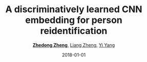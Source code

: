 ---
title: "A discriminatively learned CNN embedding for person reidentification"
collection: publications
permalink: /publication/A-discri2018
date: 2018-01-01
doi: 10.1145/3159171
keywords: object re-identification,image retrieval,person re-id,person re-trieval,person search,
venue: 'ACM Transactions on Multimedia Computing, Communications, and Applications (TOMM)'
paperurl: 'https://zdzheng.xyz/files/TOMM18.pdf'
code: 'https://github.com/layumi/2016_person_re-ID'
author: '<strong><a href="https://zdzheng.xyz/authors/Zhedong-Zheng" class="author">Zhedong Zheng</a></strong>, <a href="https://zdzheng.xyz/authors/Liang-Zheng" class="author">Liang Zheng</a>, <a href="https://zdzheng.xyz/authors/Yi-Yang" class="author">Yi Yang</a>'
sqlauthor: 'Zhedong Zheng, Liang Zheng, Yi Yang, '
citation: ' Zhedong Zheng,  Liang Zheng,  Yi Yang, &quot;A discriminatively learned CNN embedding for person reidentification.&quot; ACM Transactions on Multimedia Computing, Communications, and Applications (TOMM), 2018. DOI: 10.1145/3159171'
pub_year: '2018'
bib: >
    @article{zheng2018discriminatively,<br>author = "Zheng, Zhedong and Zheng, Liang and Yang, Yi",<br>doi = "10.1145/3159171",<br>title = "A discriminatively learned CNN embedding for person reidentification",<br>journal = "ACM Transactions on Multimedia Computing, Communications, and Applications (TOMM)",<br>volume = "14",<br>number = "1",<br>pages = "13",<br>year = "2018",<br>publisher = "ACM",<br>code = "https://github.com/layumi/2016\_person\_re-ID",<br>url = "https://zdzheng.xyz/files/TOMM18.pdf"
    }

---